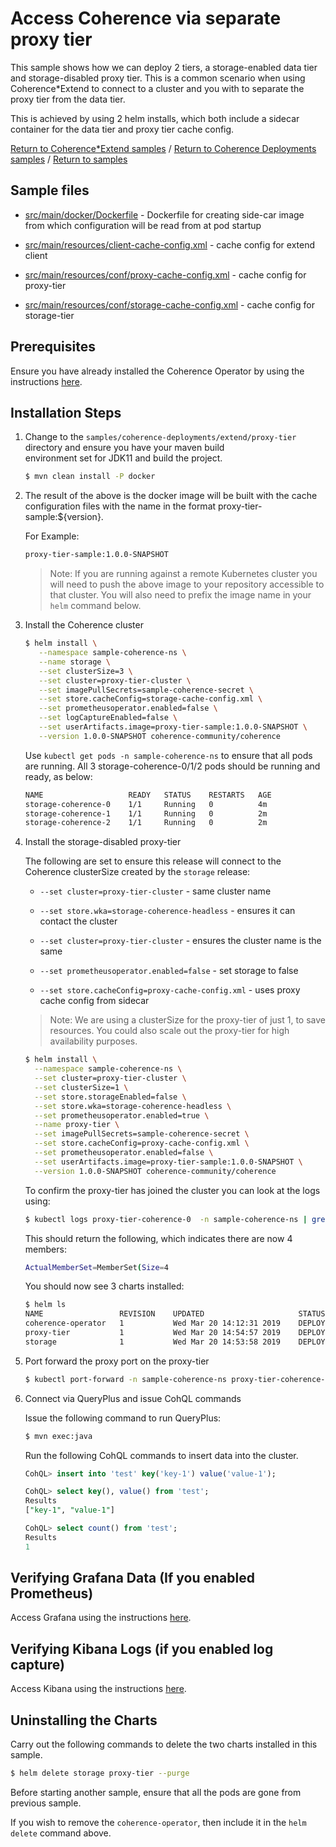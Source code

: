 # Access Coherence via separate proxy tier

This sample shows how we can deploy 2 tiers, a storage-enabled data tier and
storage-disabled proxy tier. This is a common scenario when using Coherence*Extend
to connect to a cluster and you with to separate the proxy tier from the data tier.

This is achieved by using 2 helm installs, which both include a sidecar container
for the data tier and proxy tier cache config.

[Return to Coherence*Extend samples](../) / [Return to Coherence Deployments samples](../../) / [Return to samples](../../../README.md#list-of-samples)

## Sample files

* [src/main/docker/Dockerfile](src/main/docker/Dockerfile) - Dockerfile for creating side-car image from which configuration
  will be read from at pod startup

* [src/main/resources/client-cache-config.xml](src/main/resources/client-cache-config.xml) - cache config for extend client

* [src/main/resources/conf/proxy-cache-config.xml](src/main/resources/conf/proxy-cache-config.xml) - cache config for proxy-tier

* [src/main/resources/conf/storage-cache-config.xml](src/main/resources/conf/storage-cache-config.xml) - cache config for storage-tier

## Prerequisites

Ensure you have already installed the Coherence Operator by using the instructions [here](../../../README.md#install-the-coherence-operator).

## Installation Steps

1. Change to the `samples/coherence-deployments/extend/proxy-tier` directory and ensure you have your maven build     
   environment set for JDK11 and build the project.

   ```bash
   $ mvn clean install -P docker
   ```

1. The result of the above is the docker image will be built with the cache configuration files
   with the name in the format proxy-tier-sample:${version}.

   For Example:

   ```bash
   proxy-tier-sample:1.0.0-SNAPSHOT
   ```

   > Note: If you are running against a remote Kubernetes cluster you will need to
   > push the above image to your repository accessible to that cluster. You will also need to 
   > prefix the image name in your `helm` command below.

1. Install the Coherence cluster

   ```bash
   $ helm install \
      --namespace sample-coherence-ns \
      --name storage \
      --set clusterSize=3 \
      --set cluster=proxy-tier-cluster \
      --set imagePullSecrets=sample-coherence-secret \
      --set store.cacheConfig=storage-cache-config.xml \
      --set prometheusoperator.enabled=false \
      --set logCaptureEnabled=false \
      --set userArtifacts.image=proxy-tier-sample:1.0.0-SNAPSHOT \
      --version 1.0.0-SNAPSHOT coherence-community/coherence
   ```
   
   Use `kubectl get pods -n sample-coherence-ns` to ensure that all pods are running.
   All 3 storage-coherence-0/1/2 pods should be running and ready, as below:

   ```bash
   NAME                   READY   STATUS    RESTARTS   AGE
   storage-coherence-0    1/1     Running   0          4m
   storage-coherence-1    1/1     Running   0          2m   
   storage-coherence-2    1/1     Running   0          2m
   ```

1. Install the storage-disabled proxy-tier

   The following are set to ensure this release will connect to the Coherence clusterSize
   created by the `storage` release:

   * `--set cluster=proxy-tier-cluster` - same cluster name

   * `--set store.wka=storage-coherence-headless` - ensures it can contact the cluster
   
   * `--set cluster=proxy-tier-cluster` - ensures the cluster name is the same

   * `--set prometheusoperator.enabled=false` - set storage to false

   * `--set store.cacheConfig=proxy-cache-config.xml` - uses proxy cache config from sidecar
   
   > Note: We are using a clusterSize for the proxy-tier of just 1, to save resources. You could
   > also scale out the proxy-tier for high availability purposes.

   ```bash
   $ helm install \
     --namespace sample-coherence-ns \
     --set cluster=proxy-tier-cluster \
     --set clusterSize=1 \
     --set store.storageEnabled=false \
     --set store.wka=storage-coherence-headless \
     --set prometheusoperator.enabled=true \
     --name proxy-tier \
     --set imagePullSecrets=sample-coherence-secret \
     --set store.cacheConfig=proxy-cache-config.xml \
     --set prometheusoperator.enabled=false \
     --set userArtifacts.image=proxy-tier-sample:1.0.0-SNAPSHOT \
     --version 1.0.0-SNAPSHOT coherence-community/coherence
   ```
   
   To confirm the proxy-tier has joined the cluster you can look at the logs using:

   ```bash
   $ kubectl logs proxy-tier-coherence-0  -n sample-coherence-ns | grep ActualMemberSet
   ```

   This should return the following, which indicates there are now 4 members:

   ```bash
   ActualMemberSet=MemberSet(Size=4
   ```

   You should now see 3 charts installed:

   ```bash
   $ helm ls
   NAME              	REVISION	UPDATED                 	STATUS  	CHART                            	APP VERSION   	NAMESPACE          
   coherence-operator	1       	Wed Mar 20 14:12:31 2019	DEPLOYED	coherence-operator-1.0.0-SNAPSHOT	1.0.0-SNAPSHOT	sample-coherence-ns
   proxy-tier        	1       	Wed Mar 20 14:54:57 2019	DEPLOYED	coherence-1.0.0-SNAPSHOT         	1.0.0-SNAPSHOT	sample-coherence-ns
   storage           	1       	Wed Mar 20 14:53:58 2019	DEPLOYED	coherence-1.0.0-SNAPSHOT         	1.0.0-SNAPSHOT	sample-coherence-ns
   ```

1. Port forward the proxy port on the proxy-tier

   ```bash
   $ kubectl port-forward -n sample-coherence-ns proxy-tier-coherence-0 20000:20000
   ```

1. Connect via QueryPlus and issue CohQL commands

   Issue the following command to run QueryPlus:


   ```bash
   $ mvn exec:java
   ```

   Run the following CohQL commands to insert data into the cluster.

   ```sql
   CohQL> insert into 'test' key('key-1') value('value-1');

   CohQL> select key(), value() from 'test';
   Results
   ["key-1", "value-1"]

   CohQL> select count() from 'test';
   Results
   1
   ```

## Verifying Grafana Data (If you enabled Prometheus)

Access Grafana using the instructions [here](../../../README.md#access-grafana).

## Verifying Kibana Logs (if you enabled log capture)

Access Kibana using the instructions [here](../../../README.md#access-kibana).

## Uninstalling the Charts

Carry out the following commands to delete the two charts installed in this sample.

```bash
$ helm delete storage proxy-tier --purge
```

Before starting another sample, ensure that all the pods are gone from previous sample.

If you wish to remove the `coherence-operator`, then include it in the `helm delete` command above.
